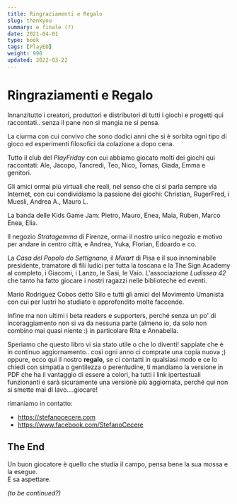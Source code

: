 ```yaml
---
title: Ringraziamenti e Regalo
slug: thankyou
summary: e finale (?)
date: 2021-04-01
type: book
tags: [PlayED]
weight: 990
updated: 2022-03-22
---
```

# Ringraziamenti e Regalo
Innanzitutto i creatori, produttori e distributori di tutti i giochi e progetti qui raccontati.. senza il pane non si mangia ne si pensa.

La ciurma con cui convivo che sono dodici anni che si è sorbita ogni tipo di gioco ed esperimenti filosofici da colazione a dopo cena.

Tutto il club del *PlayFriday* con cui abbiamo giocato molti dei giochi qui raccontati: Ale, Jacopo, Tancredi, Teo, Nico, Tomas, Giada, Emma e genitori.

Gli amici ormai più virtuali che reali, nel senso che ci si parla sempre via Internet, con cui condividiamo la passione dei giochi: Christian, RugerFred, i Muesli, Andrea A., Mauro L.

La banda delle Kids Game Jam: Pietro, Mauro, Enea, Maia, Ruben, Marco Enea, Elia.

Il negozio *Stratagemma* di Firenze, ormai il nostro unico negozio e motivo per andare in centro città, e Andrea, Yuka, Florian, Edoardo e co.

La *Casa del Popolo do Settignano*, il *Mixart* di Pisa e il suo innominabile presidente, tramatore di fili ludici per tutta la toscana e la The Sign Academy al completo, i Giacomi, i Lanzo, le Sasi, le Vaio.
L'associazione *Ludissea 42* che tanto ha fatto giocare i nostri ragazzi nelle biblioteche ed eventi.  

Mario Rodriguez Cobos detto Silo e tutti gli amici del Movimento Umanista con cui per lustri ho studiato e approfondito molte faccende.

Infine ma non ultimi i beta readers e supporters, perché senza un po' di incoraggiamento non si va da nessuna parte (almeno io, da solo non combino mai quasi niente :) in particolare Rita e Annabella.

Speriamo che questo libro vi sia stato utile o che lo diventi!
sappiate che è in continuo aggiornamento.. così ogni anno ci comprate una copia nuova ;) oppure, ecco qui il nostro **regalo**, se ci contatti in qualsiasi modo e ce lo chiedi con simpatia o gentilezza o perentudine, ti mandiamo la versione in PDF che ha il vantaggio di essere a colori, ha tutti i link ipertestuali funzionanti e sarà sicuramente una versione più aggiornata, perché qui non si smette mai di lavo....giocare!

rimaniamo in contatto:

- <https://stefanocecere.com>
- <https://www.facebook.com/StefanoCecere>

## The End

Un buon giocatore è quello che studia il campo, pensa bene la sua mossa e la esegue.    
E sa aspettare.  

*(to be continued?)*
